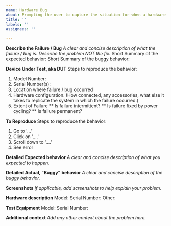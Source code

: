```yaml
---
name: Hardware Bug
about: Prompting the user to capture the situation for when a hardware bug is detected.
title: ''
labels: ''
assignees: ''

---
```


**Describe the Failure / Bug**
_A clear and concise description of what the failure / bug is. Describe the problem NOT the fix._
Short Summary of the expected behavior:
Short Summary of the buggy behavior:
 
 
**Device Under Test, aka DUT**
Steps to reproduce the behavior:
1. Model Number:
2. Serial Number(s):
3. Location where failure / bug occurred
4. Hardware configuration. (How connected, any accessories, what else it takes to replicate the system in which the failure occurred.)
5. Extent of Failure
** Is failure intermittent?
** Is failure fixed by power cycling?
** Is failure permanent?
 
 
**To Reproduce**
Steps to reproduce the behavior:
1. Go to '...'
2. Click on '....'
3. Scroll down to '....'
4. See error
 
 
**Detailed Expected behavior**
_A clear and concise description of what you expected to happen._
 
 
**Detailed Actual, "Buggy" behavior**
_A clear and concise description of the buggy behavior._
 
 
**Screenshots**
_If applicable, add screenshots to help explain your problem._
 
 
**Hardware description**
Model:
Serial Number:
Other:
 
 
**Test Equipment**
Model:
Serial Number:
 
 
**Additional context**
_Add any other context about the problem here._
